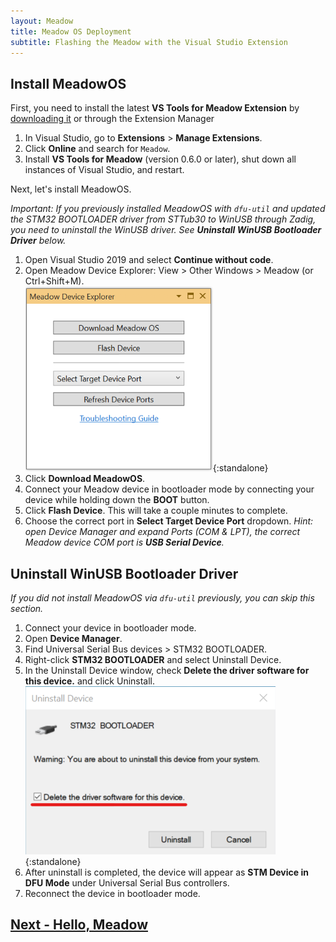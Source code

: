 ```yaml
---
layout: Meadow
title: Meadow OS Deployment
subtitle: Flashing the Meadow with the Visual Studio Extension
---
```


## Install MeadowOS

First, you need to install the latest **VS Tools for Meadow Extension** by [downloading it](https://marketplace.visualstudio.com/items?itemName=WildernessLabs.vsmeadow01) or through the Extension Manager

1. In Visual Studio, go to **Extensions** > **Manage Extensions**.
1. Click **Online** and search for `Meadow`.
1. Install **VS Tools for Meadow** (version 0.6.0 or later), shut down all instances of Visual Studio, and restart.

Next, let's install MeadowOS.

*Important: If you previously installed MeadowOS with `dfu-util` and updated the STM32 BOOTLOADER driver from STTub30 to WinUSB through Zadig, you need to uninstall the WinUSB driver. See **Uninstall WinUSB Bootloader Driver** below.*

1. Open Visual Studio 2019 and select **Continue without code**.
1. Open Meadow Device Explorer: View > Other Windows > Meadow (or Ctrl+Shift+M).  
![Meadow Device Explorer](explorer.png){:standalone}
1. Click **Download MeadowOS**.
1. Connect your Meadow device in bootloader mode by connecting your device while holding down the **BOOT** button.
1. Click **Flash Device**. This will take a couple minutes to complete.
1. Choose the correct port in **Select Target Device Port** dropdown. *Hint: open Device Manager and expand Ports (COM & LPT), the correct Meadow device COM port is **USB Serial Device**.*

## Uninstall WinUSB Bootloader Driver

*If you did not install MeadowOS via `dfu-util` previously, you can skip this section.*

1. Connect your device in bootloader mode.
1. Open **Device Manager**.
1. Find Universal Serial Bus devices > STM32 BOOTLOADER.
1. Right-click **STM32 BOOTLOADER** and select Uninstall Device.
1. In the Uninstall Device window, check **Delete the driver software for this device.** and click Uninstall.  
![Driver Uninstall](driver_uninstall.png){:standalone}
1. After uninstall is completed, the device will appear as **STM Device in DFU Mode** under Universal Serial Bus controllers.
1. Reconnect the device in bootloader mode.

## [Next - Hello, Meadow](/Meadow/Getting_Started/Hello_World/)